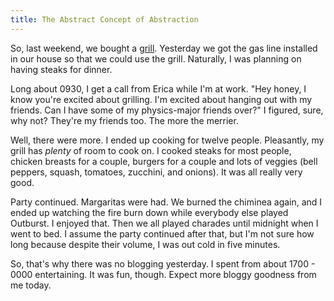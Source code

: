```yaml
---
title: The Abstract Concept of Abstraction
---
```

So, last weekend, we bought a [grill][1]. Yesterday we got the gas line
installed in our house so that we could use the grill. Naturally, I was
planning on having steaks for dinner.

Long about 0930, I get a call from Erica while I'm at work. "Hey honey, I know
you're excited about grilling. I'm excited about hanging out with my friends.
Can I have some of my physics-major friends over?" I figured, sure, why not?
They're my friends too. The more the merrier.

Well, there were more. I ended up cooking for twelve people. Pleasantly, my
grill has _plenty_ of room to cook on. I cooked steaks for most people,
chicken breasts for a couple, burgers for a couple and lots of veggies (bell
peppers, squash, tomatoes, zucchini, and onions). It was all really very good.

Party continued. Margaritas were had. We burned the chiminea again, and I
ended up watching the fire burn down while everybody else played Outburst. I
enjoyed that. Then we all played charades until midnight when I went to bed. I
assume the party continued after that, but I'm not sure how long because
despite their volume, I was out cold in five minutes.

So, that's why there was no blogging yesterday. I spent from about 1700 - 0000
entertaining. It was fun, though. Expect more bloggy goodness from me today.

   [1]: http://www.alieniloquent.com/2006/03/05/of-grills-and-receptacles/

